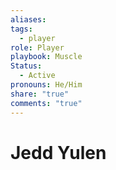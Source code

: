 ```yaml
---
aliases: 
tags:
  - player
role: Player
playbook: Muscle
Status:
  - Active
pronouns: He/Him
share: "true"
comments: "true"
---
```




# Jedd Yulen


